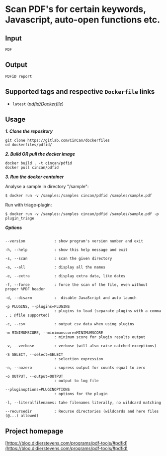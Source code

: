 # Scan PDF's for certain keywords, Javascript, auto-open functions etc.

## Input

```
PDF
```

## Output

```
PDFiD report
```

## Supported tags and respective `Dockerfile` links

* `latest` ([*pdfid/Dockerfile*](https://gitlab.com/CinCan/dockerfiles/blob/master/pdfid/Dockerfile))


## Usage

***1. Clone the repository***

```
git clone https://gitlab.com/CinCan/dockerfiles
cd dockerfiles/pdfid/
```

***2. Build OR pull the docker image*** 

```
docker build . -t cincan/pdfid
docker pull cincan/pdfid
```

***3. Run the docker container***

Analyse a sample in directory "/sample":

`$ docker run -v /samples:/samples cincan/pdfid /samples/sample.pdf`  


Run with triage-plugin:  

`$ docker run -v /samples:/samples cincan/pdfid /samples/sample.pdf -p plugin_triage`


***Options***
```  

--version             : show program's version number and exit

-h, --help            : show this help message and exit

-s, --scan            : scan the given directory

-a, --all             : display all the names

-e, --extra           : display extra data, like dates

-f, --force           : force the scan of the file, even without proper %PDF header
                        
-d, --disarm          :  disable JavaScript and auto launch

-p PLUGINS, --plugins=PLUGINS
                      : plugins to load (separate plugins with a comma , ; @file supported)
                      
-c, --csv             : output csv data when using plugins

-m MINIMUMSCORE, --minimumscore=MINIMUMSCORE
                      : minimum score for plugin results output
                  
-v, --verbose         : verbose (will also raise catched exceptions)

-S SELECT, --select=SELECT
                      : selection expression
                      
-n, --nozero          : supress output for counts equal to zero

-o OUTPUT, --output=OUTPUT
                      : output to log file
                    
--pluginoptions=PLUGINOPTIONS
                      : options for the plugin
                
-l, --literalfilenames: take filenames literally, no wildcard matching
                
--recursedir          : Recurse directories (wildcards and here files (@...) allowed)
```

## Project homepage

[https://blog.didierstevens.com/programs/pdf-tools/#pdfid](https://blog.didierstevens.com/programs/pdf-tools/#pdfid)
